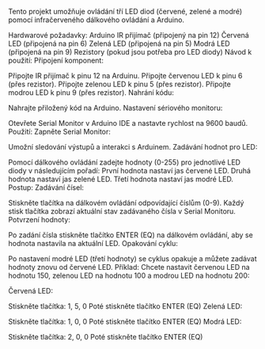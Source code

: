 Tento projekt umožňuje ovládání tří LED diod (červené, zelené a modré) pomocí infračerveného dálkového ovládání a Arduino.

Hardwarové požadavky:
Arduino
IR přijímač (připojený na pin 12)
Červená LED (připojená na pin 6)
Zelená LED (připojená na pin 5)
Modrá LED (připojená na pin 9)
Rezistory (pokud jsou potřeba pro LED diody)
Návod k použití:
Připojení komponent:

Připojte IR přijímač k pinu 12 na Arduinu.
Připojte červenou LED k pinu 6 (přes rezistor).
Připojte zelenou LED k pinu 5 (přes rezistor).
Připojte modrou LED k pinu 9 (přes rezistor).
Nahrání kódu:

Nahrajte přiložený kód na Arduino.
Nastavení sériového monitoru:

Otevřete Serial Monitor v Arduino IDE a nastavte rychlost na 9600 baudů.
Použití:
Zapněte Serial Monitor:

Umožní sledování výstupů a interakci s Arduinem.
Zadávání hodnot pro LED:

Pomocí dálkového ovládání zadejte hodnoty (0-255) pro jednotlivé LED diody v následujícím pořadí:
První hodnota nastaví jas červené LED.
Druhá hodnota nastaví jas zelené LED.
Třetí hodnota nastaví jas modré LED.
Postup:
Zadávání čísel:

Stiskněte tlačítka na dálkovém ovládání odpovídající číslům (0-9).
Každý stisk tlačítka zobrazí aktuální stav zadávaného čísla v Serial Monitoru.
Potvrzení hodnoty:

Po zadání čísla stiskněte tlačítko ENTER (EQ) na dálkovém ovládání, aby se hodnota nastavila na aktuální LED.
Opakování cyklu:

Po nastavení modré LED (třetí hodnoty) se cyklus opakuje a můžete zadávat hodnoty znovu od červené LED.
Příklad:
Chcete nastavit červenou LED na hodnotu 150, zelenou LED na hodnotu 100 a modrou LED na hodnotu 200:

Červená LED:

Stiskněte tlačítka: 1, 5, 0
Poté stiskněte tlačítko ENTER (EQ)
Zelená LED:

Stiskněte tlačítka: 1, 0, 0
Poté stiskněte tlačítko ENTER (EQ)
Modrá LED:

Stiskněte tlačítka: 2, 0, 0
Poté stiskněte tlačítko ENTER (EQ)
